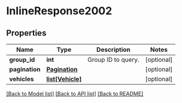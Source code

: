 # InlineResponse2002

## Properties
Name | Type | Description | Notes
------------ | ------------- | ------------- | -------------
**group_id** | **int** | Group ID to query. | [optional] 
**pagination** | [**Pagination**](Pagination.md) |  | [optional] 
**vehicles** | [**list[Vehicle]**](Vehicle.md) |  | [optional] 

[[Back to Model list]](../README.md#documentation-for-models) [[Back to API list]](../README.md#documentation-for-api-endpoints) [[Back to README]](../README.md)


